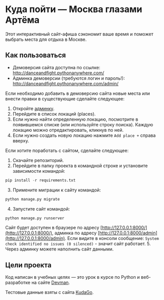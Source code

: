 # Куда пойти — Москва глазами Артёма

Этот интерактивный сайт-афиша сэкономит ваше время и поможет выбрать места для отдыха в Москве.


## Как пользоваться

* Демоверсия сайта доступна по ссылке: http://danceandfight.pythonanywhere.com/
* Админка демоверсии (требуются логин и пароль!): http://danceandfight.pythonanywhere.com/admin/

Если необходимо добавить в демоверсию сайта новые места или внести правки в существующие сделайте следующее:
1. Откройте [админку](http://danceandfight.pythonanywhere.com/admin/).
2. Перейдите в список локаций (places).
3. Если нужно найти определенную локацию, посмотрите в появившемся списке (или используйте строку поиска). Каждую локацию можно отредактировать, кликнув по ней.
4. Если нужно создать новую локацию нажмите `Add place +` справа вверху.

Если хотите поработать с сайтом, сделайте следующее:

1. Скачайте репозиторий.
2. Перейдите в папку проекта в командной строке и установите зависимости командой: 
```python
pip install -r requirements.txt
```
3. Примените миграции к сайту командой: 
```python
python manage.py migrate
```
4. Запустите сайт командой: 
```python
python manage.py runserver
``` 
Сайт будет доступен в браузере по адресу [http://127.0.0.1:8000/](http://127.0.0.1:8000/), админка по адресу [http://127.0.0.1:8000/admin](http://127.0.0.1:8000/admin).
Если видите в консоли сообщение: `System check identified no issues (0 silenced)` - значит сайт работает.
5. Через админку можете наполнить сайт данными.

## Цели проекта

Код написан в учебных целях — это урок в курсе по Python и веб-разработке на сайте [Devman](https://dvmn.org).

Тестовые данные взяты с сайта [KudaGo](https://kudago.com).
